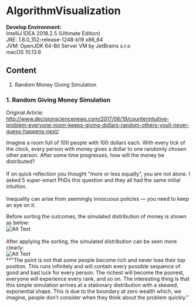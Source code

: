 # AlgorithmVisualization

**Develop Environment:**<br />
IntelliJ IDEA 2018.2.5 (Ultimate Edition)<br />
JRE: 1.8.0_152-release-1248-b19 x86_64<br />
JVM: OpenJDK 64-Bit Server VM by JetBrains s.r.o<br />
macOS 10.13.6<br />

## Content <br />
1. Random Money Giving Simulation


### 1. Random Giving Money Simulation<br />
Original Article: <http://www.decisionsciencenews.com/2017/06/19/counterintuitive-problem-everyone-room-keeps-giving-dollars-random-others-youll-never-guess-happens-next/> <br />

Imagine a room full of 100 people with 100 dollars each. With every tick of the clock, every person with money gives a dollar to one randomly chosen other person. After some time progresses, how will the money be distributed? <br />
<br />
If on quick reflection you thought “more or less equally”, you are not alone. I asked 5 super-smart PhDs this question and they all had the same initial intuition. <br />
<br />
Inequality can arise from seemingly innocuous policies — you need to keep an eye on it.

Before sorting the outcomes, the simulated distribution of money is shown as below:<br />
![Alt Text](https://github.com/yinliren/AlgorithmVisualization/blob/master/src/RandomMoneyGiving/RandomGivingMoney.gif)<br />
<br />
After applying the sorting, the simulated distribution can be seen more clearly: <br />
![Alt Text](https://github.com/yinliren/AlgorithmVisualization/blob/master/src/RandomMoneyGiving/RandomMoneyGiving_Sorted.gif)
<br />
**"The point is not that some people become rich and never lose their top position. This runs infinitely and will contain every possible sequence of good and bad luck for every person. The richest will become the poorest, everyone will experience every rank, and so on. The interesting thing is that this simple simulation arrives at a stationary distribution with a skewed, exponential shape. This is due to the boundary at zero wealth which, we imagine, people don’t consider when they think about the problem quickly."
